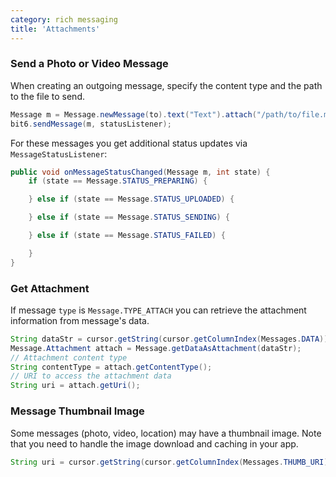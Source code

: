 ```yaml
---
category: rich messaging
title: 'Attachments'
---
```


### Send a Photo or Video Message

When creating an outgoing message, specify the content type and the path to the file to send.

```java
Message m = Message.newMessage(to).text("Text").attach("/path/to/file.mp4", "video/mp4");
bit6.sendMessage(m, statusListener);
```

For these messages you get additional status updates via `MessageStatusListener`:

```java
public void onMessageStatusChanged(Message m, int state) {
	if (state == Message.STATUS_PREPARING) {

	} else if (state == Message.STATUS_UPLOADED) {	

	} else if (state == Message.STATUS_SENDING) {

	} else if (state == Message.STATUS_FAILED) {

	}
}
```

### Get Attachment

If message `type` is `Message.TYPE_ATTACH` you can retrieve the attachment information from message's data.

```java
String dataStr = cursor.getString(cursor.getColumnIndex(Messages.DATA));
Message.Attachment attach = Message.getDataAsAttachment(dataStr);
// Attachment content type
String contentType = attach.getContentType();
// URI to access the attachment data
String uri = attach.getUri();
```

### Message Thumbnail Image

Some messages (photo, video, location) may have a thumbnail image. Note that you need to handle the image download and caching in your app.

```java
String uri = cursor.getString(cursor.getColumnIndex(Messages.THUMB_URI));
```
